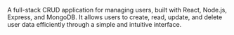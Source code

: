 A full-stack CRUD application for managing users, built with React, Node.js, Express, and MongoDB. It allows users to create, read, update, and delete user data efficiently through a simple and intuitive interface.
